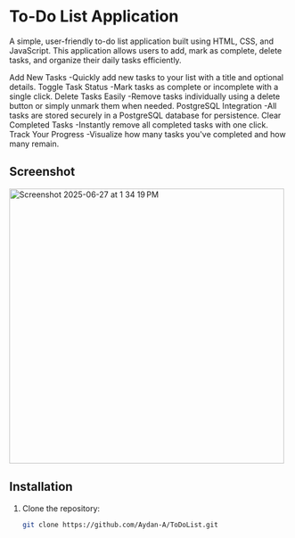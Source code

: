 # To-Do List Application

A simple, user-friendly to-do list application built using HTML, CSS, and JavaScript. This application allows users to add, mark as complete, delete tasks, and organize their daily tasks efficiently.

Add New Tasks
-Quickly add new tasks to your list with a title and optional details.
Toggle Task Status
-Mark tasks as complete or incomplete with a single click.
Delete Tasks Easily
-Remove tasks individually using a delete button or simply unmark them when needed.
PostgreSQL Integration
-All tasks are stored securely in a PostgreSQL database for persistence.
Clear Completed Tasks
-Instantly remove all completed tasks with one click.
Track Your Progress
-Visualize how many tasks you've completed and how many remain.

## Screenshot

<img width="493" alt="Screenshot 2025-06-27 at 1 34 19 PM" src="https://github.com/user-attachments/assets/67d64944-62e3-4599-9e34-07e163c2eb76" />


## Installation

1. Clone the repository:

   ```bash
   git clone https://github.com/Aydan-A/ToDoList.git

